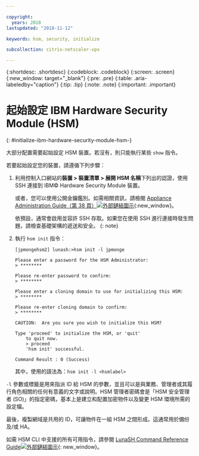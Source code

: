 ```yaml
---

copyright:
  years: 2018
lastupdated: "2018-11-12"

keywords: hsm, security, initialize

subcollection: citrix-netscaler-vpx

---
```


{:shortdesc: .shortdesc}
{:codeblock: .codeblock}
{:screen: .screen}
{:new_window: target="_blank"}
{:pre: .pre}
{:table: .aria-labeledby="caption"}
{:tip: .tip}
{:note: .note}
{:important: .important}

# 起始設定 IBM Hardware Security Module (HSM)
{: #initialize-ibm-hardware-security-module-hsm-}

大部分配置需要起始設定 HSM 裝置。若沒有，則只能執行某些 `show` 指令。

若要起始設定您的裝置，請遵循下列步驟：

1.	利用控制入口網站的**裝置 > 裝置清單 > 展開 HSM 名稱**下列出的認證，使用 SSH 連接到 IBM© Hardware Security Module 裝置。

	或者，您可以使用公開金鑰鑑別。如需相關資訊，請檢閱 [Appliance Administration Guide（第 38 頁）![外部鏈結圖示](../../icons/launch-glyph.svg "外部鏈結圖示")](https://public.dhe.ibm.com/cloud/bluemix/network/vpx/appliance_administration_guide.pdf){:new_window}。

	依預設，通常會啟用並容許 SSH 存取。如果您在使用 SSH 進行連接時發生問題，請檢查基礎架構的遞送和安全。
  {: note}

2. 執行 `hsm init` 指令：

	```
	[jpmongehsm2] lunash:>hsm init -l jpmonge

	Please enter a password for the HSM Administrator:
	> ********

	Please re-enter password to confirm:
	> ********

	Please enter a cloning domain to use for initializing this HSM:
	> ********

	Please re-enter cloning domain to confirm:
	> ********

	CAUTION:  Are you sure you wish to initialize this HSM?

	Type 'proceed' to initialize the HSM, or 'quit'
		to quit now.
		> proceed
		'hsm init' successful.

	Command Result : 0 (Success)
  	```

	其中，使用的語法為：`hsm init -l <hsmlabel>`

`-l` 參數或標籤是用來指派 ID 給 HSM 的參數，並且可以是與業務、管理者或其履行角色相關的任何有意義的文字或說明。HSM 管理者密碼會是「HSM 安全管理者 (SO)」的指定密碼，基本上是建立和配置加密物件以及變更 HSM 環境所需的設定檔。

最後，複製網域是共用的 ID，可讓物件在一組 HSM 之間形成。這通常用於備份及/或 HA。

如需 HSM CLI 中支援的所有可用指令，請參閱 [LunaSH Command Reference Guide![外部鏈結圖示](../../icons/launch-glyph.svg "外部鏈結圖示")](https://public.dhe.ibm.com/cloud/bluemix/network/vpx/lunash_command_reference_guide.pdf){: new_window}。
